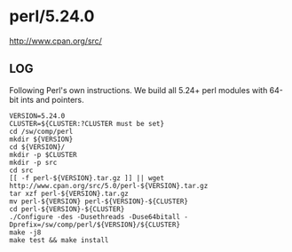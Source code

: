 perl/5.24.0
===========

<http://www.cpan.org/src/>

LOG
---

Following Perl's own instructions.  We build all 5.24+ perl modules with 64-bit
ints and pointers.

    VERSION=5.24.0
    CLUSTER=${CLUSTER:?CLUSTER must be set}
    cd /sw/comp/perl
    mkdir ${VERSION}
    cd ${VERSION}/
    mkdir -p $CLUSTER
    mkdir -p src
    cd src
    [[ -f perl-${VERSION}.tar.gz ]] || wget http://www.cpan.org/src/5.0/perl-${VERSION}.tar.gz
    tar xzf perl-${VERSION}.tar.gz 
    mv perl-${VERSION} perl-${VERSION}-${CLUSTER}
    cd perl-${VERSION}-${CLUSTER}
    ./Configure -des -Dusethreads -Duse64bitall -Dprefix=/sw/comp/perl/${VERSION}/${CLUSTER}
    make -j8
    make test && make install

